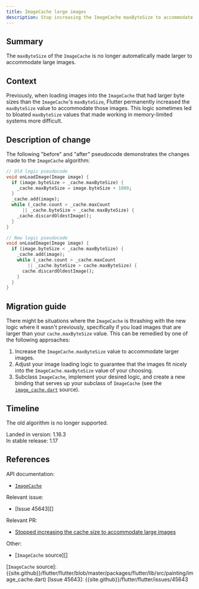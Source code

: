 ```yaml
---
title: ImageCache large images
description: Stop increasing the ImageCache maxByteSize to accommodate large images.
---
```


## Summary

The `maxByteSize` of the `ImageCache` is no longer
automatically made larger to accommodate large images.

## Context

Previously, when loading images into the `ImageCache`
that had larger byte sizes than the `ImageCache`'s `maxByteSize`,
Flutter permanently increased the `maxByteSize` value
to accommodate those images.
This logic sometimes led to bloated `maxByteSize` values that
made working in memory-limited systems more difficult.

## Description of change

The following "before" and "after" pseudocode demonstrates
the changes made to the `ImageCache` algorithm:

<!-- skip -->
```dart
// Old logic pseudocode
void onLoadImage(Image image) {
  if (image.byteSize > _cache.maxByteSize) {
    _cache.maxByteSize = image.byteSize + 1000;
  }
  _cache.add(image);
  while (_cache.count > _cache.maxCount
      || _cache.byteSize > _cache.maxByteSize) {
    _cache.discardOldestImage();
  }
}
```

<!-- skip -->
```dart
// New logic pseudocode
void onLoadImage(Image image) {
  if (image.byteSize < _cache.maxByteSize) {
    _cache.add(image);
    while (_cache.count > _cache.maxCount
        || _cache.byteSize > cache.maxByteSize) {
      cache.discardOldestImage();
    }
  }
}
```

## Migration guide

There might be situations where the `ImageCache`
is thrashing with the new logic where it wasn't previously,
specifically if you load images that are larger than your
`cache.maxByteSize` value.
This can be remedied by one of the following approaches:

1. Increase the `ImageCache.maxByteSize` value
   to accommodate larger images.
1. Adjust your image loading logic to guarantee that
   the images fit nicely into the `ImageCache.maxByteSize`
   value of your choosing.
1. Subclass `ImageCache`, implement your desired logic,
   and create a new binding that serves up your subclass
   of `ImageCache` (see the [`image_cache.dart`][] source).

## Timeline

The old algorithm is no longer supported.

Landed in version: 1.16.3<br>
In stable release: 1.17

## References

API documentation:
* [`ImageCache`][]

Relevant issue:
* [Issue 45643][]

Relevant PR:
* [Stopped increasing the cache size to accommodate large images][]

Other:
* [`ImageCache` source][]


[Stopped increasing the cache size to accommodate large images]: {{site.github}}/flutter/flutter/pull/47387
[`ImageCache`]: {{site.api}}/flutter/painting/ImageCache-class.html
[`image_cache.dart`]: {{site.github}}/flutter/flutter/blob/72a3d914ee5db0033332711224e728b8a5281d89/packages/flutter/lib/src/painting/image_cache.dart#L34
[`ImageCache` source]: {{site.github}}/flutter/flutter/blob/master/packages/flutter/lib/src/painting/image_cache.dart)
[Issue 45643]: {{site.github}}/flutter/flutter/issues/45643
